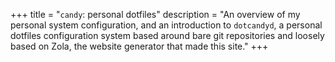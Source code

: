 +++
title = "`candy`: personal dotfiles"
description = "An overview of my personal system configuration, and an introduction to `dotcandyd`, a personal dotfiles configuration system based around bare git repositories and loosely based on Zola, the website generator that made this site."
+++
